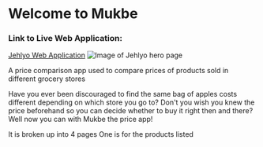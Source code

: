 <h1>Welcome to Mukbe</h1>

<h3>Link to Live Web Application:</h3>
<a href="https://jehlyo.netlify.app/">Jehlyo Web Application</a>
<img title="jehlyo hero" alt="Image of Jehlyo hero page">   

A price comparison app used to compare prices of products sold in different grocery stores

Have you ever been discouraged to find the same bag of apples costs different depending on which store you go to?
Don't you wish you knew the price beforehand so you can decide whether to buy it right then and there?
Well now you can with Mukbe the price app!

It is broken up into 4 pages
One is for the products listed

